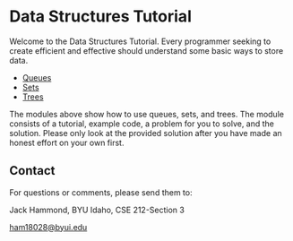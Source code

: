 # Data Structures Tutorial

Welcome to the Data Structures Tutorial.  Every programmer seeking to create efficient and effective should understand some basic ways to store data.

- [Queues](1-queue.md)
- [Sets](2-set.md)
- [Trees](3-tree.md)

The modules above show how to use queues, sets, and trees. The module consists of a tutorial, example code, a problem for you to solve, and the solution. Please only look at the provided solution after you have made an honest effort on your own first.

## Contact

For questions or comments, please send them to:

Jack Hammond, BYU Idaho, CSE 212-Section 3

ham18028@byui.edu